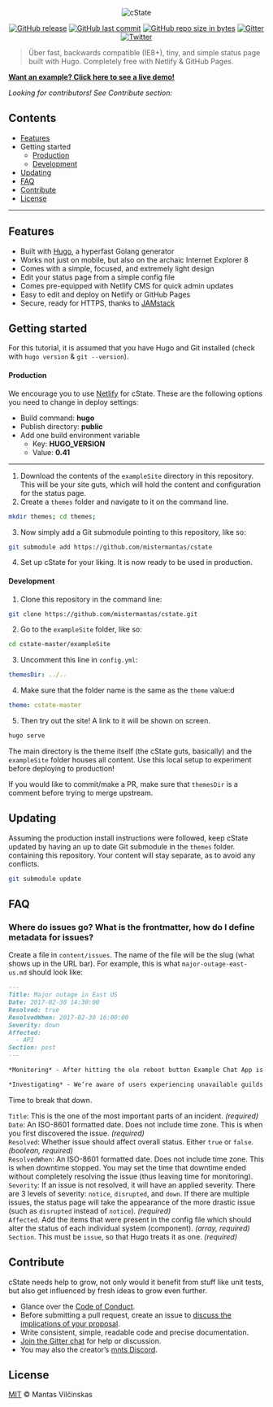 <p align="center"><img src="https://raw.githubusercontent.com/mistermantas/cstate/master/images/highlight.png" alt="cState"></p>

<p align="center"><a href="https://github.com/mistermantas/cstate/releases"><img src="https://img.shields.io/github/release/mistermantas/cstate/all.svg?style=flat-square" alt="GitHub release" /></a> <a href="https://github.com/mistermantas/cstate/commits/master"><img src="https://img.shields.io/github/last-commit/mistermantas/cstate.svg?style=flat-square" alt="GitHub last commit" /></a> <a href="https://github.com/mistermantas/cstate/tree/master/"><img src="https://img.shields.io/github/repo-size/mistermantas/cstate.svg?style=flat-square" alt="GitHub repo size in bytes" /></a> <a href="https://gitter.im/cState/Lobby"><img src="https://img.shields.io/badge/chat-gitter-ed1965.svg?style=flat-square" alt="Gitter" /></a> <a href="https://twitter.com/mistermantas"><img src="https://img.shields.io/twitter/follow/mistermantas.svg?style=social&amp;label=Follow" alt="Twitter" /></a></p>

> Über fast, backwards compatible (IE8+), tiny, and simple status page built with Hugo. Completely free with Netlify & GitHub Pages.

[**Want an example? Click here to see a live demo!**](https://cstate-example.netlify.com)

*Looking for contributors! See Contribute section:*

## Contents

+ [Features](#features)
+ Getting started
  + [Production](#production)
  + [Development](#development)
+ [Updating](#updating)
+ [FAQ](#faq)
+ [Contribute](#contribute)
+ [License](#license)

***

## Features

+ Built with [Hugo](https://gohugo.io), a hyperfast Golang generator
+ Works not just on mobile, but also on the archaic Internet Explorer 8
+ Comes with a simple, focused, and extremely light design
+ Edit your status page from a simple config file
+ Comes pre-equipped with Netlify CMS for quick admin updates
+ Easy to edit and deploy on Netlify or GitHub Pages
+ Secure, ready for HTTPS, thanks to [JAMstack](https://jamstack.org/)

## Getting started

For this tutorial, it is assumed that you have Hugo and Git installed (check with `hugo version` & `git --version`).

#### Production

We encourage you to use [Netlify](https://www.netlify.com) for cState. These are the following options you need to change in deploy settings:

+ Build command: **hugo**
+ Publish directory: **public**
+ Add one build environment variable
  + Key: **HUGO_VERSION**
  + Value: **0.41**

***

1. Download the contents of the `exampleSite` directory in this repository. This will be your site guts, which will hold the content and configuration for the status page.
2. Create a `themes` folder and navigate to it on the command line.

```bash
mkdir themes; cd themes;
```

3. Now simply add a Git submodule pointing to this repository, like so:

```bash
git submodule add https://github.com/mistermantas/cstate
```

4. Set up cState for your liking. It is now ready to be used in production.

#### Development

1. Clone this repository in the command line:

```bash
git clone https://github.com/mistermantas/cstate.git
```

2. Go to the `exampleSite` folder, like so:

```bash
cd cstate-master/exampleSite
```

3. Uncomment this line in `config.yml`:

```yml
themesDir: ../..
```

4. Make sure that the folder name is the same as the `theme` value:d

```yml
theme: cstate-master
```

5. Then try out the site! A link to it will be shown on screen.

```bash
hugo serve
```

The main directory is the theme itself (the cState guts, basically) and the `exampleSite` folder houses all content. Use this local setup to experiment before deploying to production!

If you would like to commit/make a PR, make sure that `themesDir` is a comment before trying to merge upstream.

## Updating

Assuming the production install instructions were followed, keep cState updated by having an up to date Git submodule in the `themes` folder. containing this repository. Your content will stay separate, as to avoid any conflicts.

```bash
git submodule update
```

## FAQ

### Where do issues go? What is the frontmatter, how do I define metadata for issues?

Create a file in `content/issues`. The name of the file will be the slug (what shows up in the URL bar). For example, this is what `major-outage-east-us.md` should look like:

```md
---
Title: Major outage in East US
Date: 2017-02-30 14:30:00
Resolved: true
ResolvedWhen: 2017-02-30 16:00:00
Severity: down
Affected:
  - API
Section: post
---

*Monitoring* - After hitting the ole reboot button Example Chat App is now recovering. We’re going to continue to monitor as everyone reconnects. {{< track "2018-04-13 16:50:00" >}}

*Investigating* - We’re aware of users experiencing unavailable guilds and issues when attempting to connect. We're currently investigating. {{< track "2018-04-13 15:54:00" >}}
```

Time to break that down.

`Title`: This is the one of the most important parts of an incident. *(required)*  
`Date`: An ISO-8601 formatted date. Does not include time zone. This is when you first discovered the issue. *(required)*  
`Resolved`: Whether issue should affect overall status. Either `true` or `false`. *(boolean, required)*  
`ResolvedWhen`: An ISO-8601 formatted date. Does not include time zone. This is when downtime stopped. You may set the time that downtime ended without completely resolving the issue (thus leaving time for monitoring).  
`Severity`: If an issue is not resolved, it will have an applied severity. There are 3 levels of severity: `notice`, `disrupted`, and `down`. If there are multiple issues, the status page will take the appearance of the more drastic issue (such as `disrupted` instead of `notice`). *(required)*  
`Affected`. Add the items that were present in the config file which should alter the status of each individual system (component). *(array, required)*  
`Section`. This must be `issue`, so that Hugo treats it as one. *(required)*  

## Contribute

cState needs help to grow, not only would it benefit from stuff like unit tests, but also get influenced by fresh ideas to grow even further.

+ Glance over the [Code of Conduct](/CODE_OF_CONDUCT.md).
+ Before submitting a pull request, create an issue to [discuss the implications of your proposal](https://github.com/mistermantas/cstate/issues).
+ Write consistent, simple, readable code and precise documentation.
+ [Join the Gitter chat](http://discord.io/choraleapp) for help or discussion.
+ You may also the creator’s [mnts Discord](https://discord.gg/EvQZdhT).

## License

[MIT](https://github.com/mistermantas/cstate/blob/master/LICENSE.md) © Mantas Vilčinskas
